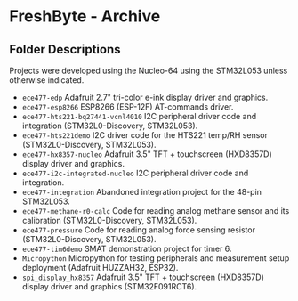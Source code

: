 # FreshByte - Archive
## Folder Descriptions

Projects were developed using the Nucleo-64 using the STM32L053 unless otherwise indicated.

* `ece477-edp` Adafruit 2.7" tri-color e-ink display driver and graphics.
* `ece477-esp8266` ESP8266 (ESP-12F) AT-commands driver.
* `ece477-hts221-bq27441-vcnl4010` I2C peripheral driver code and integration (STM32L0-Discovery, STM32L053).
* `ece477-hts221demo` I2C driver code for the HTS221 temp/RH sensor (STM32L0-Discovery, STM32L053).
* `ece477-hx8357-nucleo` Adafruit 3.5" TFT + touchscreen (HXD8357D) display driver and graphics.
* `ece477-i2c-integrated-nucleo` I2C peripheral driver code and integration.
* `ece477-integration` Abandoned integration project for the 48-pin STM32L053.
* `ece477-methane-r0-calc` Code for reading analog methane sensor and its calibration (STM32L0-Discovery, STM32L053).
* `ece477-pressure` Code for reading analog force sensing resistor (STM32L0-Discovery, STM32L053).
* `ece477-tim6demo` SMAT demonstration project for timer 6. 
* `Micropython` Micropython for testing peripherals and measurement setup deployment (Adafruit HUZZAH32, ESP32).
* `spi_display_hx8357` Adafruit 3.5" TFT + touchscreen (HXD8357D) display driver and graphics (STM32F091RCT6).